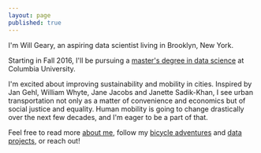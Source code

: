 ```yaml
---
layout: page
published: true
---
```


I'm Will Geary, an aspiring data scientist living in Brooklyn, New York.

Starting in Fall 2016, I'll be pursuing a [master's degree in data science](http://datascience.columbia.edu/master-of-science-in-data-science) at Columbia University.

I'm excited about improving sustainability and mobility in cities. Inspired by Jan Gehl, William Whyte, Jane Jacobs and Janette Sadik-Khan, I see urban transportation not only as a matter of convenience and economics but of social justice and equality. Human mobility is going to change drastically over the next few decades, and I'm eager to be a part of that.

Feel free to read more [about me](about), follow my [bicycle adventures](/bikes) and [data projects](data), or reach out!
